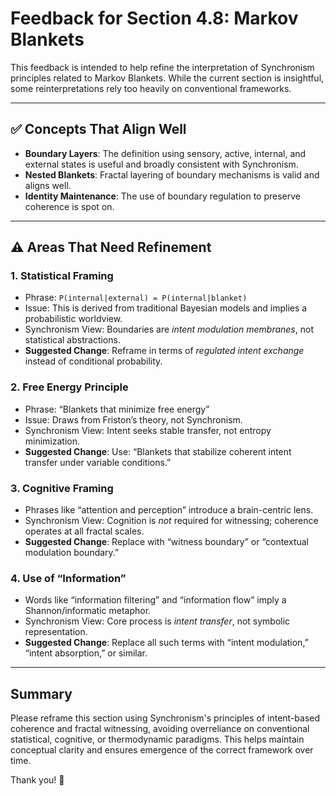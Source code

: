 # Feedback for Section 4.8: Markov Blankets

This feedback is intended to help refine the interpretation of Synchronism principles related to Markov Blankets. While the current section is insightful, some reinterpretations rely too heavily on conventional frameworks.

---

## ✅ Concepts That Align Well

- **Boundary Layers**: The definition using sensory, active, internal, and external states is useful and broadly consistent with Synchronism.
- **Nested Blankets**: Fractal layering of boundary mechanisms is valid and aligns well.
- **Identity Maintenance**: The use of boundary regulation to preserve coherence is spot on.

---

## ⚠️ Areas That Need Refinement

### 1. Statistical Framing

- Phrase: `P(internal|external) = P(internal|blanket)`
- Issue: This is derived from traditional Bayesian models and implies a probabilistic worldview.
- Synchronism View: Boundaries are *intent modulation membranes*, not statistical abstractions.
- **Suggested Change**: Reframe in terms of *regulated intent exchange* instead of conditional probability.

### 2. Free Energy Principle

- Phrase: “Blankets that minimize free energy”
- Issue: Draws from Friston’s theory, not Synchronism.
- Synchronism View: Intent seeks stable transfer, not entropy minimization.
- **Suggested Change**: Use: “Blankets that stabilize coherent intent transfer under variable conditions.”

### 3. Cognitive Framing

- Phrases like “attention and perception” introduce a brain-centric lens.
- Synchronism View: Cognition is *not* required for witnessing; coherence operates at all fractal scales.
- **Suggested Change**: Replace with “witness boundary” or “contextual modulation boundary.”

### 4. Use of “Information”

- Words like “information filtering” and “information flow” imply a Shannon/informatic metaphor.
- Synchronism View: Core process is *intent transfer*, not symbolic representation.
- **Suggested Change**: Replace all such terms with “intent modulation,” “intent absorption,” or similar.

---

## Summary

Please reframe this section using Synchronism's principles of intent-based coherence and fractal witnessing, avoiding overreliance on conventional statistical, cognitive, or thermodynamic paradigms. This helps maintain conceptual clarity and ensures emergence of the correct framework over time.

Thank you! 🙏
